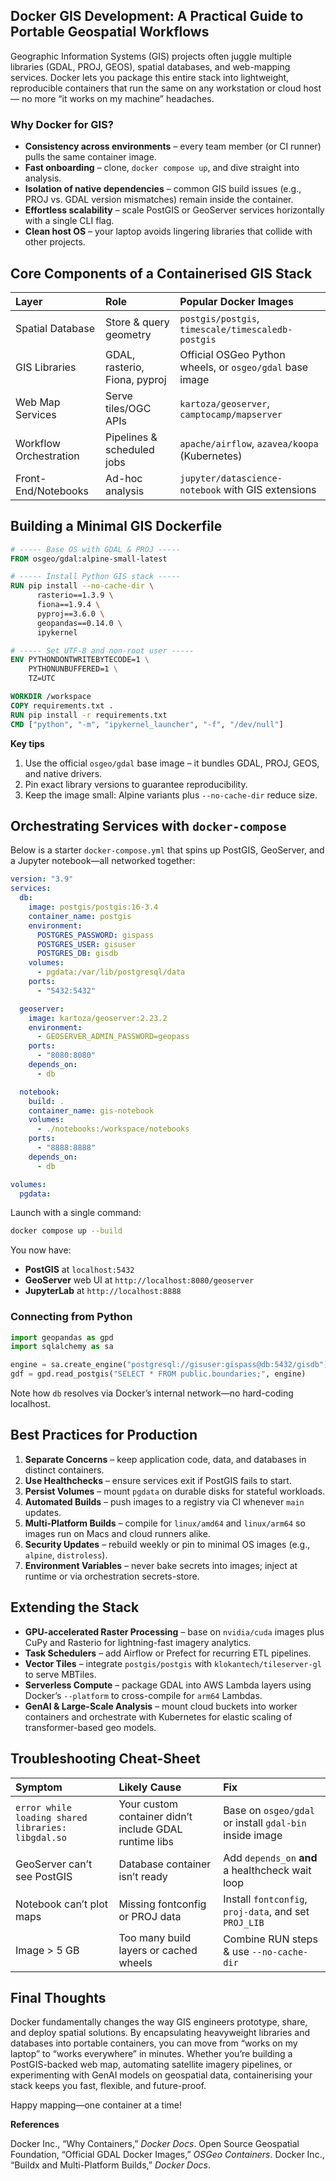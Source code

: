 ## Docker GIS Development: A Practical Guide to Portable Geospatial Workflows

Geographic Information Systems (GIS) projects often juggle multiple libraries (GDAL, PROJ, GEOS), spatial databases, and web-mapping services. Docker lets you package this entire stack into lightweight, reproducible containers that run the same on any workstation or cloud host — no more “it works on my machine” headaches.

### Why Docker for GIS?

- **Consistency across environments** – every team member (or CI runner) pulls the same container image.
- **Fast onboarding** – clone, `docker compose up`, and dive straight into analysis.
- **Isolation of native dependencies** – common GIS build issues (e.g., PROJ vs. GDAL version mismatches) remain inside the container.
- **Effortless scalability** – scale PostGIS or GeoServer services horizontally with a single CLI flag.
- **Clean host OS** – your laptop avoids lingering libraries that collide with other projects.


## Core Components of a Containerised GIS Stack

| Layer | Role | Popular Docker Images |
| :-- | :-- | :-- |
| Spatial Database | Store \& query geometry | `postgis/postgis`, `timescale/timescaledb-postgis` |
| GIS Libraries | GDAL, rasterio, Fiona, pyproj | Official OSGeo Python wheels, or `osgeo/gdal` base image |
| Web Map Services | Serve tiles/OGC APIs | `kartoza/geoserver`, `camptocamp/mapserver` |
| Workflow Orchestration | Pipelines \& scheduled jobs | `apache/airflow`, `azavea/koopa` (Kubernetes) |
| Front-End/Notebooks | Ad-hoc analysis | `jupyter/datascience-notebook` with GIS extensions |

## Building a Minimal GIS Dockerfile

```dockerfile
# ----- Base OS with GDAL & PROJ -----
FROM osgeo/gdal:alpine-small-latest

# ----- Install Python GIS stack -----
RUN pip install --no-cache-dir \
      rasterio==1.3.9 \
      fiona==1.9.4 \
      pyproj==3.6.0 \
      geopandas==0.14.0 \
      ipykernel

# ----- Set UTF-8 and non-root user -----
ENV PYTHONDONTWRITEBYTECODE=1 \
    PYTHONUNBUFFERED=1 \
    TZ=UTC

WORKDIR /workspace
COPY requirements.txt .
RUN pip install -r requirements.txt
CMD ["python", "-m", "ipykernel_launcher", "-f", "/dev/null"]
```

**Key tips**

1. Use the official `osgeo/gdal` base image – it bundles GDAL, PROJ, GEOS, and native drivers.
2. Pin exact library versions to guarantee reproducibility.
3. Keep the image small: Alpine variants plus `--no-cache-dir` reduce size.

## Orchestrating Services with `docker-compose`

Below is a starter `docker-compose.yml` that spins up PostGIS, GeoServer, and a Jupyter notebook—all networked together:

```yaml
version: "3.9"
services:
  db:
    image: postgis/postgis:16-3.4
    container_name: postgis
    environment:
      POSTGRES_PASSWORD: gispass
      POSTGRES_USER: gisuser
      POSTGRES_DB: gisdb
    volumes:
      - pgdata:/var/lib/postgresql/data
    ports:
      - "5432:5432"

  geoserver:
    image: kartoza/geoserver:2.23.2
    environment:
      - GEOSERVER_ADMIN_PASSWORD=geopass
    ports:
      - "8080:8080"
    depends_on:
      - db

  notebook:
    build: .
    container_name: gis-notebook
    volumes:
      - ./notebooks:/workspace/notebooks
    ports:
      - "8888:8888"
    depends_on:
      - db

volumes:
  pgdata:
```

Launch with a single command:

```bash
docker compose up --build
```

You now have:

- **PostGIS** at `localhost:5432`
- **GeoServer** web UI at `http://localhost:8080/geoserver`
- **JupyterLab** at `http://localhost:8888`


### Connecting from Python

```python
import geopandas as gpd
import sqlalchemy as sa

engine = sa.create_engine("postgresql://gisuser:gispass@db:5432/gisdb")
gdf = gpd.read_postgis("SELECT * FROM public.boundaries;", engine)
```

Note how `db` resolves via Docker’s internal network—no hard-coding localhost.

## Best Practices for Production

1. **Separate Concerns** – keep application code, data, and databases in distinct containers.
2. **Use Healthchecks** – ensure services exit if PostGIS fails to start.
3. **Persist Volumes** – mount `pgdata` on durable disks for stateful workloads.
4. **Automated Builds** – push images to a registry via CI whenever `main` updates.
5. **Multi-Platform Builds** – compile for `linux/amd64` and `linux/arm64` so images run on Macs and cloud runners alike.
6. **Security Updates** – rebuild weekly or pin to minimal OS images (e.g., `alpine`, `distroless`).
7. **Environment Variables** – never bake secrets into images; inject at runtime or via orchestration secrets-store.

## Extending the Stack

- **GPU-accelerated Raster Processing** – base on `nvidia/cuda` images plus CuPy and Rasterio for lightning-fast imagery analytics.
- **Task Schedulers** – add Airflow or Prefect for recurring ETL pipelines.
- **Vector Tiles** – integrate `postgis/postgis` with `klokantech/tileserver-gl` to serve MBTiles.
- **Serverless Compute** – package GDAL into AWS Lambda layers using Docker’s `--platform` to cross-compile for `arm64` Lambdas.
- **GenAI \& Large-Scale Analysis** – mount cloud buckets into worker containers and orchestrate with Kubernetes for elastic scaling of transformer-based geo models.


## Troubleshooting Cheat-Sheet

| Symptom | Likely Cause | Fix |
| :-- | :-- | :-- |
| `error while loading shared libraries: libgdal.so` | Your custom container didn’t include GDAL runtime libs | Base on `osgeo/gdal` or install `gdal-bin` inside image |
| GeoServer can’t see PostGIS | Database container isn’t ready | Add `depends_on` **and** a healthcheck wait loop |
| Notebook can’t plot maps | Missing fontconfig or PROJ data | Install `fontconfig`, `proj-data`, and set `PROJ_LIB` |
| Image > 5 GB | Too many build layers or cached wheels | Combine RUN steps \& use `--no-cache-dir` |

## Final Thoughts

Docker fundamentally changes the way GIS engineers prototype, share, and deploy spatial solutions. By encapsulating heavyweight libraries and databases into portable containers, you can move from “works on my laptop” to “works everywhere” in minutes. Whether you’re building a PostGIS-backed web map, automating satellite imagery pipelines, or experimenting with GenAI models on geospatial data, containerising your stack keeps you fast, flexible, and future-proof.

Happy mapping—one container at a time!

**References**

Docker Inc., “Why Containers,” *Docker Docs*.
Open Source Geospatial Foundation, “Official GDAL Docker Images,” *OSGeo Containers*.
Docker Inc., “Buildx and Multi-Platform Builds,” *Docker Docs*.

